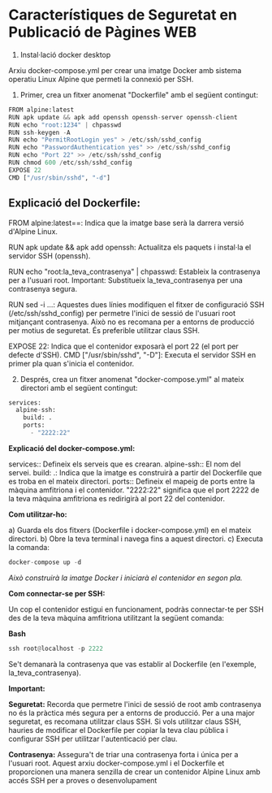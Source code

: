 # Característiques de Seguretat en Publicació de Pàgines WEB

1) Instal·lació docker desktop

Arxiu docker-compose.yml per crear una imatge Docker amb sistema operatiu Linux Alpine que permeti la connexió per SSH.

1) Primer, crea un fitxer anomenat "Dockerfile" amb el següent contingut:

```python
FROM alpine:latest
RUN apk update && apk add openssh openssh-server openssh-client
RUN echo "root:1234" | chpasswd
RUN ssh-keygen -A
RUN echo "PermitRootLogin yes" > /etc/ssh/sshd_config
RUN echo "PasswordAuthentication yes" >> /etc/ssh/sshd_config
RUN echo "Port 22" >> /etc/ssh/sshd_config
RUN chmod 600 /etc/ssh/sshd_config
EXPOSE 22
CMD ["/usr/sbin/sshd", "-d"]
```

## Explicació del Dockerfile:


<p>FROM alpine:latest==: Indica que la imatge base serà la darrera versió d'Alpine Linux.</p>
<p>RUN apk update && apk add openssh: Actualitza els paquets i instal·la el servidor SSH (openssh).</p>
<p>RUN echo "root:la_teva_contrasenya" | chpasswd: Estableix la contrasenya per a l'usuari root. Important: Substitueix la_teva_contrasenya per una contrasenya segura.</p>
<p>RUN sed -i ...: Aquestes dues línies modifiquen el fitxer de configuració SSH (/etc/ssh/sshd_config) per permetre l'inici de sessió de l'usuari root mitjançant contrasenya. 
Això no es recomana per a entorns de producció per motius de seguretat. És preferible utilitzar claus SSH.</p> 
<p>EXPOSE 22: Indica que el contenidor exposarà el port 22 (el port per defecte d'SSH).
CMD ["/usr/sbin/sshd", "-D"]: Executa el servidor SSH en primer pla quan s'inicia el contenidor.</p>


2) Després, crea un fitxer anomenat "docker-compose.yml" al mateix directori amb el següent contingut:

```python
services:
  alpine-ssh:
    build: .
    ports:
      - "2222:22"
````

**Explicació del docker-compose.yml:**

services:: Defineix els serveis que es crearan.
alpine-ssh:: El nom del servei.
build: .: Indica que la imatge es construirà a partir del Dockerfile que es troba en el mateix directori.
ports:: Defineix el mapeig de ports entre la màquina amfitriona i el contenidor. "2222:22" significa que el port 2222 de la teva màquina amfitriona es redirigirà al port 22 del contenidor.

**Com utilitzar-ho:**

a) Guarda els dos fitxers (Dockerfile i docker-compose.yml) en el mateix directori.
b) Obre la teva terminal i navega fins a aquest directori.
c) Executa la comanda: 
```c
docker-compose up -d
````
*Això construirà la imatge Docker i iniciarà el contenidor en segon pla.*

**Com connectar-se per SSH:**

Un cop el contenidor estigui en funcionament, podràs connectar-te per SSH des de la teva màquina amfitriona utilitzant la següent comanda:

**Bash**

```python
ssh root@localhost -p 2222
````

Se't demanarà la contrasenya que vas establir al Dockerfile (en l'exemple, la_teva_contrasenya).

**Important:**

**Seguretat:** Recorda que permetre l'inici de sessió de root amb contrasenya no és la pràctica més segura per a entorns de producció. Per a una major seguretat, es recomana utilitzar claus SSH. Si vols utilitzar claus SSH, hauries de modificar el Dockerfile per copiar la teva clau pública i configurar SSH per utilitzar l'autenticació per clau.

**Contrasenya:** Assegura't de triar una contrasenya forta i única per a l'usuari root.
Aquest arxiu docker-compose.yml i el Dockerfile et proporcionen una manera senzilla de crear un contenidor Alpine Linux amb accés SSH per a proves o desenvolupament
